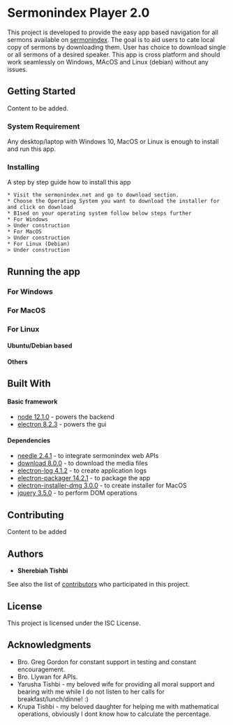 # Sermonindex Player 2.0

This project is developed to provide the easy app based navigation for all sermons available on [sermonindex](sermonindex.net). The goal is to aid users to cate local copy of sermons by downloading them. User has choice to download single or all sermons of a desired speaker. This app is cross platform and should work seamlessly on Windows, MAcOS and Linux (debian) without any issues.

## Getting Started

Content to be added.

### System Requirement

Any desktop/laptop with Windows 10, MacOS or Linux is enough to install and run this app.

### Installing

A step by step guide how to install this app

```
* Visit the sermonindex.net and go to download section.
* Choose the Operating System you want to download the installer for and click on download
* B1sed on your operating system follow below steps further
* For Windows
> Under construction
* For MacOS
> Under construction
* For Linux (Debian)
> Under construction
```
## Running the app

### For Windows

### For MacOS

### For Linux 

#### Ubuntu/Debian based

#### Others

## Built With

#### Basic framework 
* [node 12.1.0](http://www.dropwizard.io/1.0.2/docs/) - powers the backend
* [electron 8.2.3](https://maven.apache.org/) - powers the gui

#### Dependencies
* [needle 2.4.1](https://rometools.github.io/rome/) - to integrate sermonindex web APIs
* [download 8.0.0](https://rometools.github.io/rome/) - to download the media files
* [electron-log 4.1.2](https://rometools.github.io/rome/) - to create application logs
* [electron-packager 14.2.1](https://rometools.github.io/rome/) - to package the app
* [electron-installer-dmg 3.0.0](https://rometools.github.io/rome/) - to create installer for MacOS
* [jquery 3.5.0](https://rometools.github.io/rome/) - to perform DOM operations

## Contributing

Content to be added

## Authors

* **Sherebiah Tishbi**

See also the list of [contributors](https://github.com/your/project/contributors) who participated in this project.

## License

This project is licensed under the ISC License. 

## Acknowledgments

* Bro. Greg Gordon for constant support in testing and constant encouragement.
* Bro. Llywan for APIs.
* Yarusha Tishbi - my beloved wife for providing all moral support and bearing with me while I do not listen to her calls for breakfast/lunch/dinne! :)
* Krupa Tishbi - my beloved daughter for helping me with mathematical operations, obviously I dont know how to calculate the percentage.
